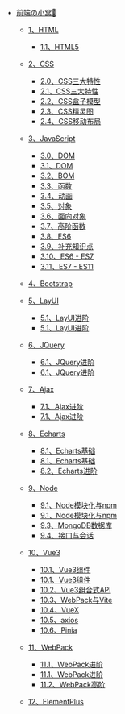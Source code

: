 - [前端の小窝💎](/web/)
    - [1、HTML](/web/HTML/HTML(一))
        - [1.1、HTML5](/web/HTML/HTML5(二))

    - [2、CSS](/web/)
        - [2.0、CSS三大特性](/web/CSS/CSS(一))
        - [2.1、CSS三大特性](/web/CSS/CSS(二))
        - [2.2、CSS盒子模型](/web/CSS/CSS(三))
        - [2.3、CSS精灵图](/web/CSS/CSS(四))
        - [2.4、CSS移动布局](/web/CSS/CSS(五))

    - [3、JavaScript](/web/)
        - [3.0、DOM](/web/JavaScript/JavaScript(一)_DOM)
        - [3.1、DOM](/web/JavaScript/JavaScript(二)_DOM)
        - [3.2、BOM](/web/JavaScript/JavaScript(三)_BOM)
        - [3.3、函数](/web/JavaScript/JavaScript(四)_函数)
        - [3.4、动画](/web/JavaScript/JavaScript(四))
        - [3.5、对象](/web/JavaScript/JavaScript(五)_对象)
        - [3.6、面向对象](/web/JavaScript/JS面向对象(六)_面向对象)
        - [3.7、高阶函数](/web/JavaScript/JS面向对象(七)_高阶函数)
        - [3.8、ES6](/web/JavaScript/JavaScript(九)_ES6)
        - [3.9、补充知识点](/web/JavaScript/JavaScript(八)_补充知识点)
        - [3.10、ES6 - ES7](/web/JavaScript/尚硅谷ES6)
        - [3.11、ES7 - ES11](/web/JavaScript/尚硅谷ES6(二))
    - [4、Bootstrap](/web/Bootstrap/Bootstrap(一))
    - [5、LayUI](/web/)
        - [5.1、LayUI进阶](/web/LayUI/LayUI(一))
        - [5.1、LayUI进阶](/web/LayUI/LayUI(二))
    - [6、JQuery](/web/)
        - [6.1、JQuery进阶](/web/JQuery/jQuery(一))
        - [6.1、JQuery进阶](/web/JQuery/jQuery(二))
    - [7、Ajax](/web/)
        - [7.1、Ajax进阶](/web/AJAX/黑马Ajax)
        - [7.1、Ajax进阶](/web/AJAX/黑马Ajax(二))
    - [8、Echarts](/web/)
        - [8.1、Echarts基础](/web/Echarts/Echarts)
        - [8.1、Echarts基础](/web/Echarts/Echarts(二))
        - [8.2、Echarts进阶](/web/Echarts/Echarts(三))
    - [9、Node](/web/)
        - [9.1、Node模块化与npm](/web/Node/01_尚硅谷Node)
        - [9.1、Node模块化与npm](/web/Node/02_尚硅谷Node)
        - [9.3、MongoDB数据库](/web/Node/03_尚硅谷Mongodb)
        - [9.4、接口与会话](/web/Node/04_尚硅谷Node)
    - [10、Vue3](/web/)
        - [10.1、Vue3组件](/web/Vue3/Vue3(一))
        - [10.1、Vue3组件](/web/Vue3/Vue3(二))
        - [10.2、Vue3组合式API](/web/Vue3/Vue3(三))
        - [10.3、WebPack与Vite](/web/Vue3/Vue3(四))
        - [10.4、VueX](/web/Vue3/Vue3(五))
        - [10.5、axios](/web/Vue3/axios(一))
        - [10.6、Pinia](/web/Vue3/Pinia(一))
    - [11、WebPack](/web/)
        - [11.1、WebPack进阶](/web/WebPack/01_尚硅谷WebPack5)
        - [11.1、WebPack进阶](/web/WebPack/02_尚硅谷WebPack5)
        - [11.2、WebPack高阶](/web/WebPack/03_尚硅谷WebPack5)
    - [12、ElementPlus](/web/ElementPlus/01_Element%20Plus.md)